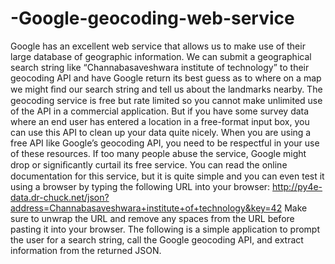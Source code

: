 # -Google-geocoding-web-service
Google has an excellent web service that allows us to make use of their large database of geographic information. We can submit a geographical search string like “Channabasaveshwara institute of technology” to their geocoding API and have Google return its best guess as to where on a map we might ﬁnd our search string and tell us about the landmarks nearby.
The geocoding service is free but rate limited so you cannot make unlimited use of the API in a commercial application. But if you have some survey data where an end user has entered a location in a free-format input box, you can use this API to clean up your data quite nicely.
When you are using a free API like Google’s geocoding API, you need to be respectful in your use of these resources. If too many people abuse the service, Google might drop or signiﬁcantly curtail its free service.
You can read the online documentation for this service, but it is quite simple and you can even test it using a browser by typing the following URL into your browser:
http://py4e-data.dr-chuck.net/json?address=Channabasaveshwara+institute+of+technology&key=42
Make sure to unwrap the URL and remove any spaces from the URL before pasting it into your browser.
The following is a simple application to prompt the user for a search string, call the Google geocoding API, and extract information from the returned JSON.
